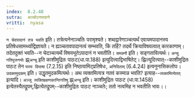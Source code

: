 ```yaml
---
index:  8.2.48
sutra:  अञ्चोऽनपादाने
vritti:  nyasa
---
```


`न चेदपादानं तत्र भवति` इति। तत्रेत्यनेनाञ्चतिः परामृश्यते। शब्दद्वारेणाञ्चत्यर्थं एवायमपादानस्य प्रतिषेधसामर्थ्याद्विज्ञायते। न ह्यञ्चतावपादानत्वं सम्भवति, किं तर्हि? तदर्थे क्रियाविषयत्वात् कारकाणाम्। तदेतदुक्तं भवति--न चेदञ्चत्यर्थे विषयभूतेऽपादानं न भवतीति। `समक्नौ` इति। सङ्गतावित्यर्थः। `अन्चु गतिपूजनयोः` झ्र्`अन्चू` इति काशीमुद्रितः पाठःट(धा.पा.188) इत्युदित्त्वाद्विभाषितेट्। झ्रित्यूदित्त्वात्--काशीमुद्रितः पाठःट तेन `यस्य विभाषा` (7.2.15) इति निष्ठायामिट्प्रतिषेधः, `अनिदिताम्` (6.4.24) इत्यनुनासिकलोपः। `उदक्तमुदकम्` इति। उद्धृतमुदकमित्यर्थः। अथ व्यक्तमित्यत्र नतवं कस्मान्न भवति? इत्याह--`व्यक्तमित्येतत्` इत्यादि। `अञ्जू व्यक्तिम्रक्षणकान्तिगतिषु` झ्र्`अन्चू` इति। काशीमुद्रितः पाठःट (धा.पा.1458) इत्येतस्यैतद्रूपम्,झ्रित्येतद्रूपम्--काशीमुद्रितः पाठःट नाञ्चतेः; ततो नत्वमिह न भवतीति भावः।।


